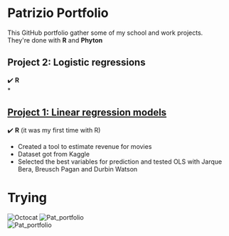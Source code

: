 # Patrizio Portfolio
This GitHub portfolio gather some of my school and work projects.  
They're done with **R** and **Phyton**     
## Project 2: Logistic regressions  
:heavy_check_mark: **R**  
* 
## [Project 1: Linear regression models](https://github.com/Monofascia/linear-regression)
:heavy_check_mark: **R** (it was my first time with R)   
* Created a tool to estimate revenue for movies  
* Dataset got from Kaggle
* Selected the best variables for prediction and tested OLS with Jarque Bera, Breusch Pagan and Durbin Watson  
  




# Trying
![Octocat](https://github.githubassets.com/images/icons/emoji/octocat.png)
![Pat_portfolio](https://github.githubassets.com/images/icons/emoji/unicode/1f604.png)  
![Pat_portfolio](https://github.githubassets.com/images/icons/emoji/unicode/2714.png?v8)
